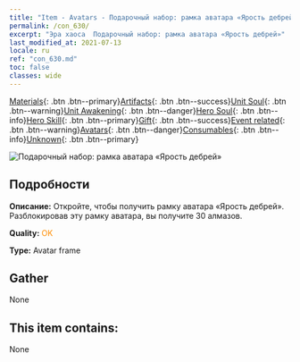 ```yaml
---
title: "Item - Avatars - Подарочный набор: рамка аватара «Ярость дебрей»"
permalink: /con_630/
excerpt: "Эра хаоса  Подарочный набор: рамка аватара «Ярость дебрей»"
last_modified_at: 2021-07-13
locale: ru
ref: "con_630.md"
toc: false
classes: wide
---
```

 [Materials](/ItemsRU/){: .btn .btn--primary}[Artifacts](/ItemsRU/Artifacts/){: .btn .btn--success}[Unit Soul](/ItemsRU/UnitSoul/){: .btn .btn--warning}[Unit Awakening](/ItemsRU/UnitAwakening/){: .btn .btn--danger}[Hero Soul](/ItemsRU/HeroSoul/){: .btn .btn--info}[Hero Skill](/ItemsRU/HeroSkill/){: .btn .btn--primary}[Gift](/ItemsRU/Gift/){: .btn .btn--success}[Event related](/ItemsRU/Events/){: .btn .btn--warning}[Avatars](/ItemsRU/Avatars/){: .btn .btn--danger}[Consumables](/ItemsRU/Consumables/){: .btn .btn--info}[Unknown](/ItemsRU/Unknown/){: .btn .btn--primary}

 ![Подарочный набор: рамка аватара «Ярость дебрей»](/images/t/i_907003.png)

## Подробности
 **Описание:** Откройте, чтобы получить рамку аватара «Ярость дебрей». Разблокировав эту рамку аватара, вы получите 30 алмазов.

 **Quality:** <span style="color: #FF8C00">OK</span>

 **Type:** Avatar frame

## Gather

  None

## This item contains:

  None

